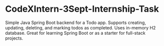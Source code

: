 # CodeXIntern-3Sept-Internship-Task
Simple Java Spring Boot backend for a Todo app. Supports creating, updating, deleting, and marking todos as completed. Uses in-memory H2 database. Great for learning Spring Boot or as a starter for full-stack projects.
